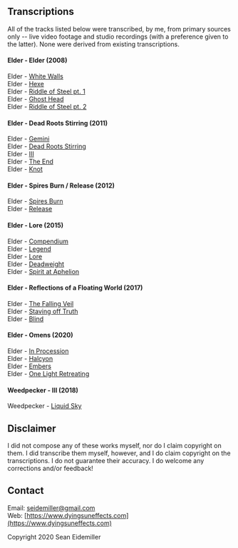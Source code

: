 ## Transcriptions

All of the tracks listed below were transcribed, by me, from primary sources only -- live video footage and studio recordings (with a preference given to the latter). None were derived from existing transcriptions.

#### Elder - Elder (2008)

Elder - [White Walls](https://github.com/doomsean/tabs/blob/master/Elder/Elder/01%20White%20Walls.txt)  
Elder - [Hexe](https://github.com/doomsean/tabs/blob/master/Elder/Elder/02%20Hexe.txt)  
Elder - [Riddle of Steel pt. 1](https://github.com/doomsean/tabs/blob/master/Elder/Elder/03%20Riddle%20of%20Steel%20pt1.txt)  
Elder - [Ghost Head](https://github.com/doomsean/tabs/blob/master/Elder/Elder/04%20Ghost%20Head.txt)  
Elder - [Riddle of Steel pt. 2](https://github.com/doomsean/tabs/blob/master/Elder/Elder/05%20Riddle%20of%20Steel%20pt2.txt)

#### Elder - Dead Roots Stirring (2011)

Elder - [Gemini](https://github.com/doomsean/tabs/blob/master/Elder/DRS/01%20Gemini.txt)  
Elder - [Dead Roots Stirring](https://github.com/doomsean/tabs/blob/master/Elder/DRS/02%20Dead%20Roots%20Stirring.txt)  
Elder - [III](https://github.com/doomsean/tabs/blob/master/Elder/DRS/03%20III.txt)  
Elder - [The End](https://github.com/doomsean/tabs/blob/master/Elder/DRS/04%20The%20End.txt)  
Elder - [Knot](https://github.com/doomsean/tabs/blob/master/Elder/DRS/05%20Knot.txt)

#### Elder - Spires Burn / Release (2012)

Elder - [Spires Burn](https://github.com/doomsean/tabs/blob/master/Elder/Spires/01%20Spires%20Burn.txt)  
Elder - [Release](https://github.com/doomsean/tabs/blob/master/Elder/Spires/02%20Release.txt)

#### Elder - Lore (2015)

Elder - [Compendium](https://github.com/doomsean/tabs/blob/master/Elder/Lore/01%20Compendium.txt)  
Elder - [Legend](https://github.com/doomsean/tabs/blob/master/Elder/Lore/02%20Legend.txt)  
Elder - [Lore](https://github.com/doomsean/tabs/blob/master/Elder/Lore/03%20Lore.txt)  
Elder - [Deadweight](https://github.com/doomsean/tabs/blob/master/Elder/Lore/04%20Deadweight.txt)  
Elder - [Spirit at Aphelion](https://github.com/doomsean/tabs/blob/master/Elder/Lore/05%20Spirit%20at%20Aphelion.txt)

#### Elder - Reflections of a Floating World (2017)

Elder - [The Falling Veil](https://github.com/doomsean/tabs/blob/master/Elder/Reflections/02%20The%20Falling%20Veil.txt)  
Elder - [Staving off Truth](https://github.com/doomsean/tabs/blob/master/Elder/Reflections/03%20Staving%20off%20Truth.txt)  
Elder - [Blind](https://github.com/doomsean/tabs/blob/master/Elder/Reflections/04%20Blind.txt)

#### Elder - Omens (2020)

Elder - [In Procession](https://github.com/doomsean/tabs/blob/master/Elder/Omens/02%20In%20Procession.txt)  
Elder - [Halcyon](https://github.com/doomsean/tabs/blob/master/Elder/Omens/03%20Halcyon.txt)  
Elder - [Embers](https://github.com/doomsean/tabs/blob/master/Elder/Omens/04%20Embers.txt)  
Elder - [One Light Retreating](https://github.com/doomsean/tabs/blob/master/Elder/Omens/05%20One%20Light%20Retreating.txt)

#### Weedpecker - III (2018)

Weedpecker - [Liquid Sky](https://github.com/doomsean/tabs/blob/master/Weedpecker/III/03%20Liquid%20Sky.txt)

## Disclaimer

I did not compose any of these works myself, nor do I claim copyright on them. I did transcribe them myself, however, and I do claim copyright on the transcriptions. I do not guarantee their accuracy. I do welcome any corrections and/or feedback!

## Contact

Email: [seidemiller@gmail.com](mailto:seidemiller@gmail.com)  
Web: [https://www.dyingsuneffects.com](https://www.dyingsuneffects.com)

Copyright 2020 Sean Eidemiller
